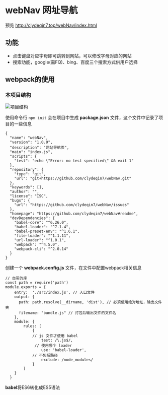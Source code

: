 # webNav 网址导航
预览 http://clydeqin7.top/webNav/index.html
## 功能
- 点击键盘对应字母即可跳转到网站，可以修改字母对应的网站   
- 搜索功能，google(需FQ)、bing、百度三个搜索方式供用户选择


## webpack的使用

### 本项目结构

![项目结构](https://i.loli.net/2018/04/08/5aca0c7440db0.png)

使用命令行 `npm init` 会在项目中生成 **package.json** 文件，这个文件中记录了项目的一些信息

```
{
  "name": "webNav",
  "version": "1.0.0",
  "description": "网站导航页",
  "main": "index.js",
  "scripts": {
    "test": "echo \"Error: no test specified\" && exit 1"
  },
  "repository": {
    "type": "git",
    "url": "git+https://github.com/clydeqin7/webNav.git"
  },
  "keywords": [],
  "author": "",
  "license": "ISC",
  "bugs": {
    "url": "https://github.com/clydeqin7/webNav/issues"
  },
  "homepage": "https://github.com/clydeqin7/webNav#readme",
  "devDependencies": {
    "babel-core": "^6.26.0",
    "babel-loader": "^7.1.4",
    "babel-preset-env": "^1.6.1",
    "file-loader": "^1.1.11",
    "url-loader": "^1.0.1",
    "webpack": "^4.5.0",
    "webpack-cli": "^2.0.14"
  }
}
```

创建一个 **webpack.config.js** 文件，在文件中配置webpack相关信息

```
// 自带的库
const path = require('path')
module.exports = {
    entry:  './src/index.js', // 入口文件
    output: {
      path: path.resolve(__dirname, 'dist'), // 必须使用绝对地址，输出文件夹
      filename: "bundle.js" // 打包后输出文件的文件名
    },
    module: {
        rules: [
            {
            // js 文件才使用 babel
                test: /\.js$/,
             // 使用哪个 loader
                use: 'babel-loader',
            // 不包括路径
                exclude: /node_modules/
            }
        ]
    }   
  }
```

**babel**将ES6转化成ES5语法





